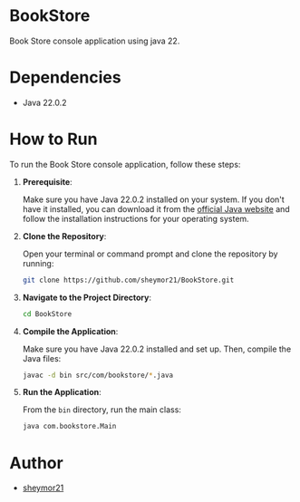 # BookStore

Book Store console application using java 22.
# Dependencies

- Java 22.0.2
# How to Run

To run the Book Store console application, follow these steps:

1. **Prerequisite**:

   Make sure you have Java 22.0.2 installed on your system. If you don't have it installed, you can download it from
   the [official Java website](https://www.oracle.com/java/technologies/javase-downloads.html) and follow the
   installation instructions for your operating system.


2. **Clone the Repository**:

   Open your terminal or command prompt and clone the repository by running:
   ```sh
   git clone https://github.com/sheymor21/BookStore.git
   ```

3. **Navigate to the Project Directory**:

   ```sh
   cd BookStore
   ```

4. **Compile the Application**:

   Make sure you have Java 22.0.2 installed and set up. Then, compile the Java files:
   ```sh
   javac -d bin src/com/bookstore/*.java
   ```

5. **Run the Application**:

   From the `bin` directory, run the main class:
   ```sh
   java com.bookstore.Main
   ```
# Author

- [sheymor21](https://github.com/sheymor21)